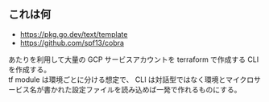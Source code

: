 ## これは何
- https://pkg.go.dev/text/template
- https://github.com/spf13/cobra

あたりを利用して大量の GCP サービスアカウントを terraform で作成する CLI を作成する。  
tf module は環境ごとに分ける想定で、 CLI は対話型ではなく環境とマイクロサービス名が書かれた設定ファイルを読み込めば一発で作れるものにする。
